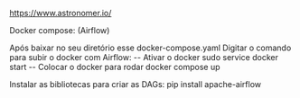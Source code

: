 https://www.astronomer.io/


Docker compose: (Airflow)

Após baixar no seu diretório esse docker-compose.yaml
Digitar o comando para subir o docker com Airflow:
-- Ativar o docker
sudo service docker start
-- Colocar o docker para rodar
docker compose up

Instalar as bibliotecas para criar as DAGs:
pip install apache-airflow